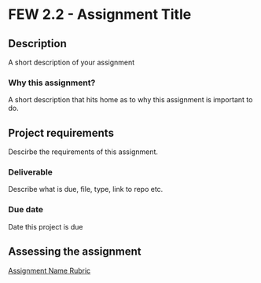 # FEW 2.2 - Assignment Title 

## Description 

A short description of your assignment

### Why this assignment?

A short description that hits home as to why this assignment is important to do. 

## Project requirements

Descirbe the requirements of this assignment.

### Deliverable

Describe what is due, file, type, link to repo etc. 

### Due date

Date this project is due 

## Assessing the assignment

[Assignment Name Rubric](./assignment-rubric.md)




